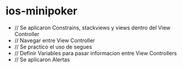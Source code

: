
# ios-minipoker

- // Se aplicaron Constrains, stackviews y views dentro del View Controller
- // Navegar entre View Controller
- // Se practico el uso de segues
- // Definir Variables para pasar informacion entre View Controllers
- // Se aplicaron Alertas
